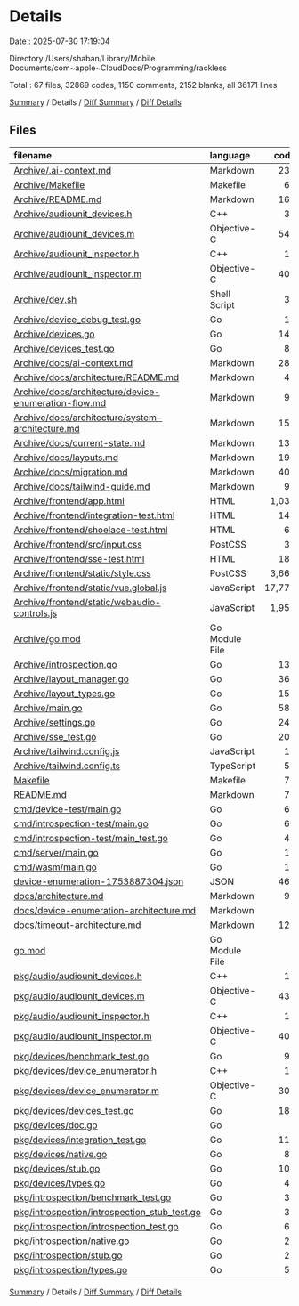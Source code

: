 # Details

Date : 2025-07-30 17:19:04

Directory /Users/shaban/Library/Mobile Documents/com~apple~CloudDocs/Programming/rackless

Total : 67 files,  32869 codes, 1150 comments, 2152 blanks, all 36171 lines

[Summary](results.md) / Details / [Diff Summary](diff.md) / [Diff Details](diff-details.md)

## Files
| filename | language | code | comment | blank | total |
| :--- | :--- | ---: | ---: | ---: | ---: |
| [Archive/.ai-context.md](/Archive/.ai-context.md) | Markdown | 234 | 0 | 49 | 283 |
| [Archive/Makefile](/Archive/Makefile) | Makefile | 65 | 14 | 20 | 99 |
| [Archive/README.md](/Archive/README.md) | Markdown | 161 | 0 | 48 | 209 |
| [Archive/audiounit\_devices.h](/Archive/audiounit_devices.h) | C++ | 30 | 11 | 10 | 51 |
| [Archive/audiounit\_devices.m](/Archive/audiounit_devices.m) | Objective-C | 545 | 53 | 138 | 736 |
| [Archive/audiounit\_inspector.h](/Archive/audiounit_inspector.h) | C++ | 10 | 1 | 5 | 16 |
| [Archive/audiounit\_inspector.m](/Archive/audiounit_inspector.m) | Objective-C | 402 | 54 | 88 | 544 |
| [Archive/dev.sh](/Archive/dev.sh) | Shell Script | 33 | 9 | 13 | 55 |
| [Archive/device\_debug\_test.go](/Archive/device_debug_test.go) | Go | 13 | 1 | 5 | 19 |
| [Archive/devices.go](/Archive/devices.go) | Go | 149 | 20 | 35 | 204 |
| [Archive/devices\_test.go](/Archive/devices_test.go) | Go | 88 | 3 | 13 | 104 |
| [Archive/docs/ai-context.md](/Archive/docs/ai-context.md) | Markdown | 286 | 0 | 72 | 358 |
| [Archive/docs/architecture/README.md](/Archive/docs/architecture/README.md) | Markdown | 49 | 0 | 17 | 66 |
| [Archive/docs/architecture/device-enumeration-flow.md](/Archive/docs/architecture/device-enumeration-flow.md) | Markdown | 99 | 0 | 19 | 118 |
| [Archive/docs/architecture/system-architecture.md](/Archive/docs/architecture/system-architecture.md) | Markdown | 158 | 0 | 32 | 190 |
| [Archive/docs/current-state.md](/Archive/docs/current-state.md) | Markdown | 131 | 0 | 34 | 165 |
| [Archive/docs/layouts.md](/Archive/docs/layouts.md) | Markdown | 193 | 0 | 56 | 249 |
| [Archive/docs/migration.md](/Archive/docs/migration.md) | Markdown | 409 | 1 | 92 | 502 |
| [Archive/docs/tailwind-guide.md](/Archive/docs/tailwind-guide.md) | Markdown | 95 | 0 | 20 | 115 |
| [Archive/frontend/app.html](/Archive/frontend/app.html) | HTML | 1,031 | 41 | 140 | 1,212 |
| [Archive/frontend/integration-test.html](/Archive/frontend/integration-test.html) | HTML | 143 | 7 | 18 | 168 |
| [Archive/frontend/shoelace-test.html](/Archive/frontend/shoelace-test.html) | HTML | 66 | 2 | 10 | 78 |
| [Archive/frontend/src/input.css](/Archive/frontend/src/input.css) | PostCSS | 37 | 6 | 6 | 49 |
| [Archive/frontend/sse-test.html](/Archive/frontend/sse-test.html) | HTML | 180 | 0 | 22 | 202 |
| [Archive/frontend/static/style.css](/Archive/frontend/static/style.css) | PostCSS | 3,662 | 1 | 1 | 3,664 |
| [Archive/frontend/static/vue.global.js](/Archive/frontend/static/vue.global.js) | JavaScript | 17,771 | 333 | 124 | 18,228 |
| [Archive/frontend/static/webaudio-controls.js](/Archive/frontend/static/webaudio-controls.js) | JavaScript | 1,952 | 29 | 10 | 1,991 |
| [Archive/go.mod](/Archive/go.mod) | Go Module File | 2 | 0 | 2 | 4 |
| [Archive/introspection.go](/Archive/introspection.go) | Go | 131 | 29 | 27 | 187 |
| [Archive/layout\_manager.go](/Archive/layout_manager.go) | Go | 363 | 52 | 76 | 491 |
| [Archive/layout\_types.go](/Archive/layout_types.go) | Go | 158 | 28 | 33 | 219 |
| [Archive/main.go](/Archive/main.go) | Go | 580 | 66 | 123 | 769 |
| [Archive/settings.go](/Archive/settings.go) | Go | 245 | 35 | 48 | 328 |
| [Archive/sse\_test.go](/Archive/sse_test.go) | Go | 204 | 30 | 45 | 279 |
| [Archive/tailwind.config.js](/Archive/tailwind.config.js) | JavaScript | 15 | 1 | 1 | 17 |
| [Archive/tailwind.config.ts](/Archive/tailwind.config.ts) | TypeScript | 55 | 6 | 3 | 64 |
| [Makefile](/Makefile) | Makefile | 76 | 17 | 19 | 112 |
| [README.md](/README.md) | Markdown | 76 | 0 | 30 | 106 |
| [cmd/device-test/main.go](/cmd/device-test/main.go) | Go | 67 | 4 | 16 | 87 |
| [cmd/introspection-test/main.go](/cmd/introspection-test/main.go) | Go | 60 | 5 | 15 | 80 |
| [cmd/introspection-test/main\_test.go](/cmd/introspection-test/main_test.go) | Go | 48 | 4 | 16 | 68 |
| [cmd/server/main.go](/cmd/server/main.go) | Go | 19 | 4 | 6 | 29 |
| [cmd/wasm/main.go](/cmd/wasm/main.go) | Go | 13 | 8 | 7 | 28 |
| [device-enumeration-1753887304.json](/device-enumeration-1753887304.json) | JSON | 464 | 0 | 0 | 464 |
| [docs/architecture.md](/docs/architecture.md) | Markdown | 99 | 0 | 22 | 121 |
| [docs/device-enumeration-architecture.md](/docs/device-enumeration-architecture.md) | Markdown | 0 | 0 | 1 | 1 |
| [docs/timeout-architecture.md](/docs/timeout-architecture.md) | Markdown | 124 | 0 | 41 | 165 |
| [go.mod](/go.mod) | Go Module File | 4 | 3 | 4 | 11 |
| [pkg/audio/audiounit\_devices.h](/pkg/audio/audiounit_devices.h) | C++ | 16 | 8 | 8 | 32 |
| [pkg/audio/audiounit\_devices.m](/pkg/audio/audiounit_devices.m) | Objective-C | 431 | 52 | 114 | 597 |
| [pkg/audio/audiounit\_inspector.h](/pkg/audio/audiounit_inspector.h) | C++ | 10 | 1 | 5 | 16 |
| [pkg/audio/audiounit\_inspector.m](/pkg/audio/audiounit_inspector.m) | Objective-C | 405 | 55 | 89 | 549 |
| [pkg/devices/benchmark\_test.go](/pkg/devices/benchmark_test.go) | Go | 97 | 8 | 16 | 121 |
| [pkg/devices/device\_enumerator.h](/pkg/devices/device_enumerator.h) | C++ | 15 | 7 | 6 | 28 |
| [pkg/devices/device\_enumerator.m](/pkg/devices/device_enumerator.m) | Objective-C | 308 | 20 | 86 | 414 |
| [pkg/devices/devices\_test.go](/pkg/devices/devices_test.go) | Go | 188 | 21 | 41 | 250 |
| [pkg/devices/doc.go](/pkg/devices/doc.go) | Go | 1 | 7 | 1 | 9 |
| [pkg/devices/integration\_test.go](/pkg/devices/integration_test.go) | Go | 113 | 8 | 25 | 146 |
| [pkg/devices/native.go](/pkg/devices/native.go) | Go | 87 | 16 | 33 | 136 |
| [pkg/devices/stub.go](/pkg/devices/stub.go) | Go | 105 | 11 | 17 | 133 |
| [pkg/devices/types.go](/pkg/devices/types.go) | Go | 49 | 13 | 14 | 76 |
| [pkg/introspection/benchmark\_test.go](/pkg/introspection/benchmark_test.go) | Go | 34 | 8 | 9 | 51 |
| [pkg/introspection/introspection\_stub\_test.go](/pkg/introspection/introspection_stub_test.go) | Go | 36 | 3 | 13 | 52 |
| [pkg/introspection/introspection\_test.go](/pkg/introspection/introspection_test.go) | Go | 68 | 8 | 19 | 95 |
| [pkg/introspection/native.go](/pkg/introspection/native.go) | Go | 28 | 14 | 10 | 52 |
| [pkg/introspection/stub.go](/pkg/introspection/stub.go) | Go | 29 | 4 | 4 | 37 |
| [pkg/introspection/types.go](/pkg/introspection/types.go) | Go | 54 | 8 | 10 | 72 |

[Summary](results.md) / Details / [Diff Summary](diff.md) / [Diff Details](diff-details.md)